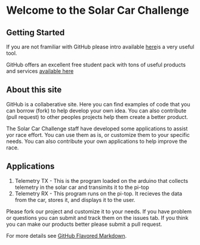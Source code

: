 # Welcome to the Solar Car Challenge

## Getting Started

If you are not framiliar with GitHub please intro available [here](https://services.github.com/on-demand/intro-to-github/)is a very useful tool.

GitHub offers an excellent free student pack with tons of useful products and services [available here](https://education.github.com/pack)

## About this site

GitHub is a collaberative site.  Here you can find examples of code that you can borrow (fork) to help develop your own idea.  You can also contribute (pull request) to other peoples projects help them create a better product.

The Solar Car Challenge staff have developed some applications to assist yor race effort.  You can use them as is, or customize them to your specific needs.  You can also contribute your own applications to help improve the race.

## Applications
1. Telemetry TX - This is the program loaded on the arduino that collects telemetry in the solar car and transimits it to the pi-top
2. Telemetry RX - This program runs on the pi-top.  It recieves the data from the car, stores it, and displays it to the user.



Please fork our project and customize it to your needs.  If you have problem or questions you can submit and track them on the issues tab.  If you think you can make our products better please submit a pull request.









For more details see [GitHub Flavored Markdown](https://guides.github.com/features/mastering-markdown/).

